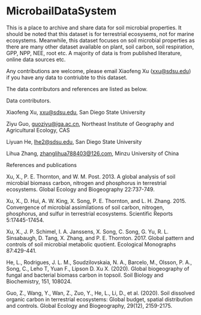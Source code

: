 # MicrobailDataSystem
This is a place to archive and share data for soil microbial properties. It should be noted that this dataset is for terrestrial ecosysems, not for marine ecosystems. Meanwhile, this dataset focuses on soil microbial properties as there are many other dataset available on plant, soil carbon, soil respiration, GPP, NPP, NEE, root etc. A majority of data is from published literature, online data sources etc.

Any contributions are welcome, please email Xiaofeng Xu (xxu@sdsu.edu) if you have any data to contriubte to this dataset.

The data contributors and references are listed as below.

Data contributors.

Xiaofeng Xu, xxu@sdsu.edu, San Diego State University

Ziyu Guo, guoziyu@iga.ac.cn, Northeast Institute of Geography and Agricultural Ecology, CAS

Liyuan He, lhe2@sdsu.edu, San Diego State University

Lihua Zhang, zhanglihua788403@126.com, Minzu University of China


References and publications

Xu, X., P. E. Thornton, and W. M. Post. 2013. A global analysis of soil microbial biomass carbon, nitrogen and phosphorus in terrestrial ecosystems. Global Ecology and Biogeography 22:737-749.

Xu, X., D. Hui, A. W. King, X. Song, P. E. Thornton, and L. H. Zhang. 2015. Convergence of microbial assimilations of soil carbon, nitrogen, phosphorus, and sulfur in terrestrial ecosystems. Scientific Reports 5:17445-17454.

Xu, X., J. P. Schimel, I. A. Janssens, X. Song, C. Song, G. Yu, R. L. Sinsabaugh, D. Tang, X. Zhang, and P. E. Thornton. 2017. Global pattern and controls of soil microbial metabolic quotient. Ecological Monographs 87:429-441.

He, L., Rodrigues, J. L. M., Soudzilovskaia, N. A., Barcelo, M., Olsson, P. A., Song, C., Leho T, Yuan F., Lipson D. Xu X. (2020). Global biogeography of fungal and bacterial biomass carbon in topsoil. Soil Biology and Biochemistry, 151, 108024. 

Guo, Z., Wang, Y., Wan, Z., Zuo, Y., He, L., Li, D., et al. (2020). Soil dissolved organic carbon in terrestrial ecosystems: Global budget, spatial distribution and controls. Global Ecology and Biogeography, 29(12), 2159-2175.



